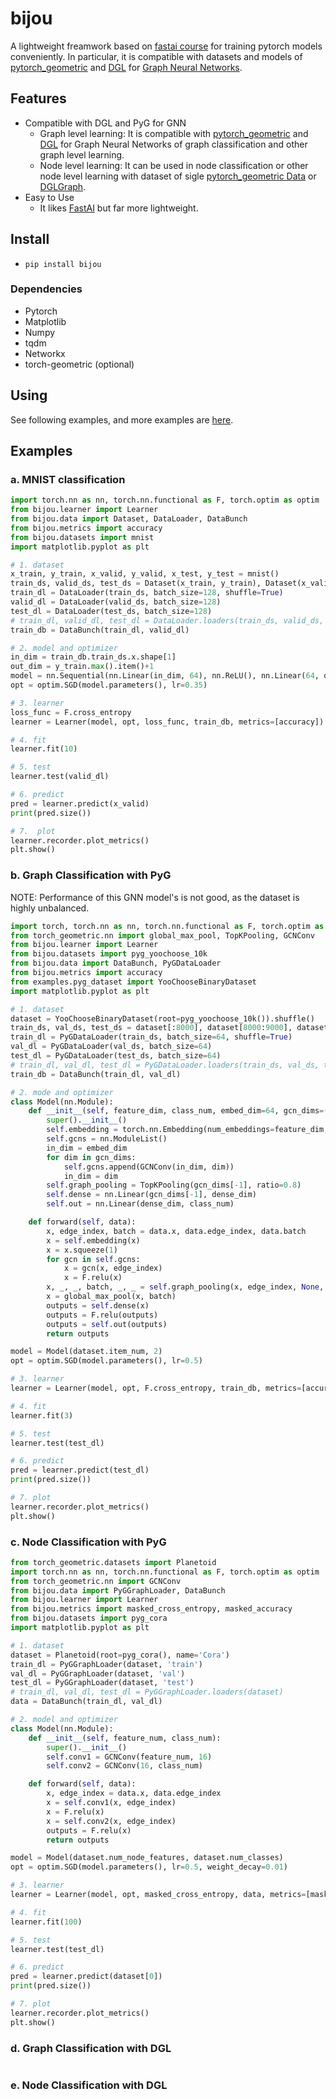 # bijou

A lightweight freamwork based on [fastai course](https://course.fast.ai) for training pytorch models conveniently. In particular, it is compatible with datasets and models of [pytorch_geometric](https://github.com/rusty1s/pytorch_geometric) and [DGL](https://docs.dgl.ai/en/latest/) for [Graph Neural Networks](https://arxiv.org/pdf/1812.08434.pdf).

## Features
- Compatible with DGL and PyG for GNN
  - Graph level learning: It is compatible with [pytorch_geometric](https://github.com/rusty1s/pytorch_geometric) and [DGL](https://docs.dgl.ai/en/latest/) for Graph Neural Networks of graph classification and other graph level learning.
  - Node level learning: It can be used in node classification or other node level learning with dataset of sigle [pytorch_geometric Data](https://pytorch-geometric.readthedocs.io/en/latest/modules/data.html) or [DGLGraph](https://docs.dgl.ai/en/latest/api/python/graph.html).
- Easy to Use
    - It likes [FastAI](https://docs.fast.ai) but far more lightweight. 

## Install

- `pip install bijou`

### Dependencies

  - Pytorch
  - Matplotlib
  - Numpy
  - tqdm
  - Networkx
  - torch-geometric (optional)

## Using

See following examples, and more examples are [here](https://github.com/hitlic/bijou/tree/master/examples).

## Examples

### a. MNIST classification

```python
import torch.nn as nn, torch.nn.functional as F, torch.optim as optim
from bijou.learner import Learner
from bijou.data import Dataset, DataLoader, DataBunch
from bijou.metrics import accuracy
from bijou.datasets import mnist
import matplotlib.pyplot as plt

# 1. dataset
x_train, y_train, x_valid, y_valid, x_test, y_test = mnist()
train_ds, valid_ds, test_ds = Dataset(x_train, y_train), Dataset(x_valid, y_valid), Dataset(x_test, y_test)
train_dl = DataLoader(train_ds, batch_size=128, shuffle=True)
valid_dl = DataLoader(valid_ds, batch_size=128)
test_dl = DataLoader(test_ds, batch_size=128)
# train_dl, valid_dl, test_dl = DataLoader.loaders(train_ds, valid_ds, test_ds, 128)
train_db = DataBunch(train_dl, valid_dl)

# 2. model and optimizer
in_dim = train_db.train_ds.x.shape[1]
out_dim = y_train.max().item()+1
model = nn.Sequential(nn.Linear(in_dim, 64), nn.ReLU(), nn.Linear(64, out_dim))
opt = optim.SGD(model.parameters(), lr=0.35)

# 3. learner
loss_func = F.cross_entropy
learner = Learner(model, opt, loss_func, train_db, metrics=[accuracy])

# 4. fit
learner.fit(10)

# 5. test
learner.test(valid_dl)

# 6. predict
pred = learner.predict(x_valid)
print(pred.size())

# 7.  plot
learner.recorder.plot_metrics()
plt.show()
```

### b. Graph Classification with PyG

NOTE: Performance of this GNN model's is not good, as the dataset is highly unbalanced.

```python
import torch, torch.nn as nn, torch.nn.functional as F, torch.optim as optim
from torch_geometric.nn import global_max_pool, TopKPooling, GCNConv
from bijou.learner import Learner
from bijou.datasets import pyg_yoochoose_10k
from bijou.data import DataBunch, PyGDataLoader
from bijou.metrics import accuracy
from examples.pyg_dataset import YooChooseBinaryDataset
import matplotlib.pyplot as plt

# 1. dataset
dataset = YooChooseBinaryDataset(root=pyg_yoochoose_10k()).shuffle()
train_ds, val_ds, test_ds = dataset[:8000], dataset[8000:9000], dataset[9000:]
train_dl = PyGDataLoader(train_ds, batch_size=64, shuffle=True)
val_dl = PyGDataLoader(val_ds, batch_size=64)
test_dl = PyGDataLoader(test_ds, batch_size=64)
# train_dl, val_dl, test_dl = PyGDataLoader.loaders(train_ds, val_ds, test_ds, 64)
train_db = DataBunch(train_dl, val_dl)

# 2. mode and optimizer
class Model(nn.Module):
    def __init__(self, feature_dim, class_num, embed_dim=64, gcn_dims=(32, 32), dense_dim=64):
        super().__init__()
        self.embedding = torch.nn.Embedding(num_embeddings=feature_dim, embedding_dim=embed_dim)
        self.gcns = nn.ModuleList()
        in_dim = embed_dim
        for dim in gcn_dims:
            self.gcns.append(GCNConv(in_dim, dim))
            in_dim = dim
        self.graph_pooling = TopKPooling(gcn_dims[-1], ratio=0.8)
        self.dense = nn.Linear(gcn_dims[-1], dense_dim)
        self.out = nn.Linear(dense_dim, class_num)

    def forward(self, data):
        x, edge_index, batch = data.x, data.edge_index, data.batch
        x = self.embedding(x)
        x = x.squeeze(1)
        for gcn in self.gcns:
            x = gcn(x, edge_index)
            x = F.relu(x)
        x, _, _, batch, _, _ = self.graph_pooling(x, edge_index, None, batch)
        x = global_max_pool(x, batch)
        outputs = self.dense(x)
        outputs = F.relu(outputs)
        outputs = self.out(outputs)
        return outputs

model = Model(dataset.item_num, 2)
opt = optim.SGD(model.parameters(), lr=0.5)

# 3. learner
learner = Learner(model, opt, F.cross_entropy, train_db, metrics=[accuracy])

# 4. fit
learner.fit(3)

# 5. test
learner.test(test_dl)

# 6. predict
pred = learner.predict(test_dl)
print(pred.size())

# 7. plot
learner.recorder.plot_metrics()
plt.show()
```

### c. Node Classification with PyG

```python
from torch_geometric.datasets import Planetoid
import torch.nn as nn, torch.nn.functional as F, torch.optim as optim
from torch_geometric.nn import GCNConv
from bijou.data import PyGGraphLoader, DataBunch
from bijou.learner import Learner
from bijou.metrics import masked_cross_entropy, masked_accuracy
from bijou.datasets import pyg_cora
import matplotlib.pyplot as plt

# 1. dataset
dataset = Planetoid(root=pyg_cora(), name='Cora')
train_dl = PyGGraphLoader(dataset, 'train')
val_dl = PyGGraphLoader(dataset, 'val')
test_dl = PyGGraphLoader(dataset, 'test')
# train_dl, val_dl, test_dl = PyGGraphLoader.loaders(dataset)
data = DataBunch(train_dl, val_dl)

# 2. model and optimizer
class Model(nn.Module):
    def __init__(self, feature_num, class_num):
        super().__init__()
        self.conv1 = GCNConv(feature_num, 16)
        self.conv2 = GCNConv(16, class_num)

    def forward(self, data):
        x, edge_index = data.x, data.edge_index
        x = self.conv1(x, edge_index)
        x = F.relu(x)
        x = self.conv2(x, edge_index)
        outputs = F.relu(x)
        return outputs

model = Model(dataset.num_node_features, dataset.num_classes)
opt = optim.SGD(model.parameters(), lr=0.5, weight_decay=0.01)

# 3. learner
learner = Learner(model, opt, masked_cross_entropy, data, metrics=[masked_accuracy])

# 4. fit
learner.fit(100)

# 5. test
learner.test(test_dl)

# 6. predict
pred = learner.predict(dataset[0])
print(pred.size())

# 7. plot
learner.recorder.plot_metrics()
plt.show()
```

### d. Graph Classification with DGL
```python

```

### e. Node Classification with DGL
```python

```